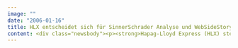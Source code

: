```yaml
---
image: ""
date: "2006-01-16"
title: HLX entscheidet sich für SinnerSchrader Analyse und WebSideStory
content: <div class="newsbody"><p><strong>Hapag-Lloyd Express (HLX) steuert sein Online-Marketing künftig mit WebSideStory HBX Analytics. Damit wird die Billigfluglinie der TUI den Erfolg ihrer Buchungswebsite hlx.com in Echtzeit messen, analysieren und optimieren. SinnerSchrader Analyse konnte sich mit WebSideStory in einem Pitch gegen namhafte Wettbewerber durchsetzen. Den Ausschlag gab der Nachweis, dass HLX mit der nun realisierten Lösung gleichzeitig Marketingkampagnen, Angebote und Nutzerverhalten optimieren kann. Dieser übergreifende Ansatz stellt höchste Anforderungen.</strong></p><p>„Zentrale Kriterien für unsere Entscheidung waren der Umfang und die Skalierbarkeit des Systems, mit dem sich völlig neue Möglichkeiten einer konsolidierten Website-Analyse erschließen&#58; Alle für ein E-Commerce-Unternehmen wichtigen Kennzahlen sind nach gleicher Messmethodik auf einen Blick vergleichbar“, so Kerstin Hartmann, Head of E-Commerce von HLX. „So können wir zukünftig zum Beispiel in Echtzeit messen, welcher Kampagnenkanal am effizientesten ist, wie sich unterschiedliche Benutzergruppen auf unserer Website verhalten und welche Angebote geklickt werden –und sofort steuernd eingreifen.“</p><p>HLX wird damit seine Neukundenakquise noch effizienter gestalten, den Konversionsprozess vom Nutzer zum Kunden weiter optimieren sowie die Kundenbindung und -loyalität erhöhen. In Zusammenarbeit mit SinnerSchrader Analyse wird die Airline für die verschiedenen geschäftlichen Anforderungen Scorecards mit den jeweils relevanten Schlüssel-Leistungsindikatoren (Key Performance Indicators/KPI) entwickeln. Über ein automatisiertes Reporting werden die so generierten Daten für alle Länderwebsites an Entscheidungsträger verteilt.</p><p>So kann HLX über die Festlegung von Soll-Werten, Abweichungsanalysen und Ziel-Mittel-Betrachtungen die Optimierungsprozesse in den Phasen Interessentengewinnung, Konvertierung und Kundenbindung aktiv steuern. Kurzfristig will der Billigflieger mit A/B-Tests in Echtzeit einzelne Seiten und Angebote optimieren, langfristig soll der Web Customer Lifecyle auf Basis von ROI-Betrachtungen verbessert werden.</p></div>
---
```

